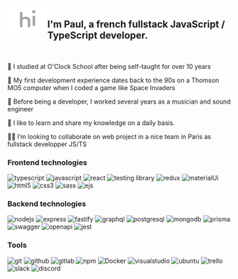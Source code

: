 <img src="img/hi+.gif" align="left" height="60" width="90" />

## I'm Paul, a french fullstack JavaScript / TypeScript developer.  

<br/>

🔭 I studied at O'Clock School after being self-taught for over 10 years

👾 My first development experience dates back to the 90s on a Thomson MO5 computer when I coded a game like Space Invaders

🎸 Before being a developer, I worked several years as a musician and sound engineer

🫱 I like to learn and share my knowledge on a daily basis.

👨‍💻 I’m looking to collaborate on web project in a nice team in Paris as fullstack developper JS/TS


### Frontend technologies

![typescript](https://img.shields.io/badge/TypeScript-0074d6?style=for-the-badge&logo=TypeScript&logoColor=ffffff) 
![javascript](https://img.shields.io/badge/JavaScript-F7DF1E?style=for-the-badge&logo=JavaScript&logoColor=000000) 
![react](https://img.shields.io/badge/React-61DAFB?style=for-the-badge&logo=React&logoColor=000000) 
![testing library](https://img.shields.io/badge/Testing%20Library-FF0000?style=for-the-badge&logo=Testing%20Library&logoColor=ffffff) 
![redux](https://img.shields.io/badge/Redux-764ABC?style=for-the-badge&logo=Redux&logoColor=ffffff) 
![materialUi](https://img.shields.io/badge/Material&nbsp;UI-2c7fff?style=for-the-badge&logo=Materialui&logoColor=ffffff) 
![html5](https://img.shields.io/badge/HTML5-E34F26?style=for-the-badge&logo=HTML5&logoColor=ffffff) 
![css3](https://img.shields.io/badge/CSS3-1572B6?style=for-the-badge&logo=CSS3&logoColor=ffffff) 
![sass](https://img.shields.io/badge/Sass-CC6699?style=for-the-badge&logo=Sass&logoColor=ffffff) 
![ejs](https://img.shields.io/badge/%3C%25&nbsp;EJS-90a93a?style=for-the-badge) 


### Backend technologies

![nodejs](https://img.shields.io/badge/Node.js-339933?style=for-the-badge&logo=Node.js&logoColor=ffffff) 
![express](https://img.shields.io/badge/Express-000000?style=for-the-badge&logo=Express&logoColor=ffffff) 
![fastify](https://img.shields.io/badge/Fastify-333333?style=for-the-badge&logo=Fastify&logoColor=ffffff) 
![graphql](https://img.shields.io/badge/GraphQL-FF4477?style=for-the-badge&logo=GraphQL&logoColor=ffffff) 
![postgresql](https://img.shields.io/badge/PostgreSQL-4169E1?style=for-the-badge&logo=PostgreSQL&logoColor=ffffff) 
![mongodb](https://img.shields.io/badge/MongoDB-47A248?style=for-the-badge&logo=MongoDB&logoColor=ffffff) 
![prisma](https://img.shields.io/badge/Prisma-5167D8?style=for-the-badge&logo=Prisma&logoColor=ffffff) 
![swagger](https://img.shields.io/badge/Swagger-85EA2D?style=for-the-badge&logo=Swagger&logoColor=000000) 
![openapi](https://img.shields.io/badge/OpenAPI-6BA539?style=for-the-badge&logo=OpenAPIInitiative&logoColor=ffffff) 
![jest](https://img.shields.io/badge/Jest-44FF44?style=for-the-badge&logo=Jest&logoColor=000000) 


### Tools

![git](https://img.shields.io/badge/Git-F05032?style=for-the-badge&logo=Git&logoColor=ffffff) 
![github](https://img.shields.io/badge/GitHub-181717?style=for-the-badge&logo=GitHub&logoColor=ffffff) 
![gitlab](https://img.shields.io/badge/Gitlab-FC6D27?style=for-the-badge&logo=Gitlab&logoColor=ffffff) 
![npm](https://img.shields.io/badge/npm-CB3837?style=for-the-badge&logo=npm&logoColor=ffffff) 
![Docker](https://img.shields.io/badge/Docker-468fff?style=for-the-badge&logo=Docker&logoColor=ffffff) 
![visualstudio](https://img.shields.io/badge/Visual&nbsp;Studio&nbsp;Code-007ACC?style=for-the-badge&logo=VisualStudioCode&logoColor=ffffff) 
![ubuntu](https://img.shields.io/badge/Ubuntu-E95420?style=for-the-badge&logo=Ubuntu&logoColor=ffffff) 
![trello](https://img.shields.io/badge/Trello-0052CC?style=for-the-badge&logo=Trello&logoColor=ffffff) 
![slack](https://img.shields.io/badge/Slack-4A154B?style=for-the-badge&logo=Slack&logoColor=ffffff) 
![discord](https://img.shields.io/badge/Discord-5865F2?style=for-the-badge&logo=Discord&logoColor=ffffff) 

